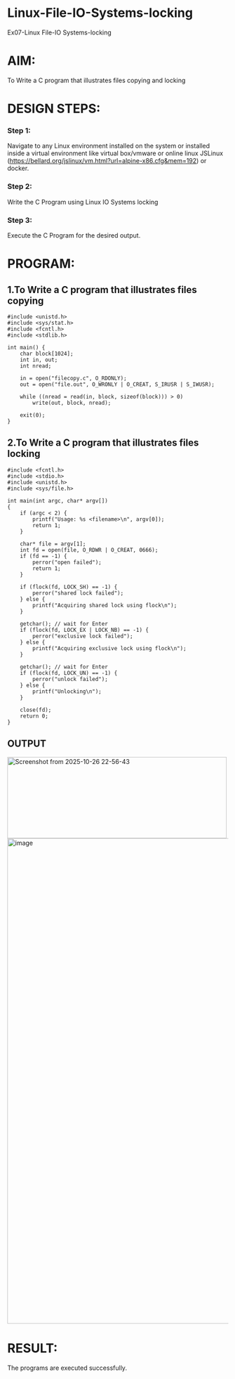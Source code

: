 # Linux-File-IO-Systems-locking
Ex07-Linux File-IO Systems-locking
# AIM:
To Write a C program that illustrates files copying and locking

# DESIGN STEPS:

### Step 1:

Navigate to any Linux environment installed on the system or installed inside a virtual environment like virtual box/vmware or online linux JSLinux (https://bellard.org/jslinux/vm.html?url=alpine-x86.cfg&mem=192) or docker.

### Step 2:

Write the C Program using Linux IO Systems locking

### Step 3:

Execute the C Program for the desired output. 

# PROGRAM:

## 1.To Write a C program that illustrates files copying 
```
#include <unistd.h>
#include <sys/stat.h>
#include <fcntl.h>
#include <stdlib.h>

int main() {
    char block[1024];
    int in, out;
    int nread;

    in = open("filecopy.c", O_RDONLY);
    out = open("file.out", O_WRONLY | O_CREAT, S_IRUSR | S_IWUSR);

    while ((nread = read(in, block, sizeof(block))) > 0)
        write(out, block, nread);

    exit(0);
}
```






## 2.To Write a C program that illustrates files locking
```
#include <fcntl.h>
#include <stdio.h>
#include <unistd.h>
#include <sys/file.h>

int main(int argc, char* argv[])
{
    if (argc < 2) {
        printf("Usage: %s <filename>\n", argv[0]);
        return 1;
    }

    char* file = argv[1];
    int fd = open(file, O_RDWR | O_CREAT, 0666);
    if (fd == -1) {
        perror("open failed");
        return 1;
    }

    if (flock(fd, LOCK_SH) == -1) {
        perror("shared lock failed");
    } else {
        printf("Acquiring shared lock using flock\n");
    }

    getchar(); // wait for Enter
    if (flock(fd, LOCK_EX | LOCK_NB) == -1) {
        perror("exclusive lock failed");
    } else {
        printf("Acquiring exclusive lock using flock\n");
    }

    getchar(); // wait for Enter
    if (flock(fd, LOCK_UN) == -1) {
        perror("unlock failed");
    } else {
        printf("Unlocking\n");
    }

    close(fd);
    return 0;
}
```



## OUTPUT

<img width="500" height="185" alt="Screenshot from 2025-10-26 22-56-43" src="https://github.com/user-attachments/assets/2530ad19-738d-44c1-8e39-2b4fc0678b01" />

<img width="879" height="1105" alt="image" src="https://github.com/user-attachments/assets/52883bea-b7f5-4af8-a30c-e10713006b1c" />








# RESULT:
The programs are executed successfully.
